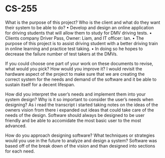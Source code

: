 # CS-255
What is the purpose of this project? Who is the client and what do they want their system to be able to do?
•	Develop and design an online application for driving students that will allow them to study for DMV driving tests.
•	Clients company Driver Pass, Owner: Liam, and IT officer: Ian.
•	The purpose of this project is to assist driving student with a better driving train in online learning and practice test taking. 
•	In doing so he hopes to decrease the failure number of test takers at the DMVs. 

If you could choose one part of your work on these documents to revise, what would you pick? How would you improve it?
I would revisit the hardware aspect of the project to make sure that we are creating the correct system for the needs and demand of the software and it 
be able to sustain itself for a decent lifespan.

How did you interpret the user’s needs and implement them into your system design? Why is it so important to consider the user’s needs when designing?
As i read the transcript i started taking notes on the ideas of the owners vision from there i expanded out ideas that could take care of the needs of the design.
Software should always be designed to be user friendly and be able to accomidate the most basic user to the most advanced.

How do you approach designing software? What techniques or strategies would you use in the future to analyze and design a system?
Software was based off of the break down of the vision and than designed into sections for each need.
